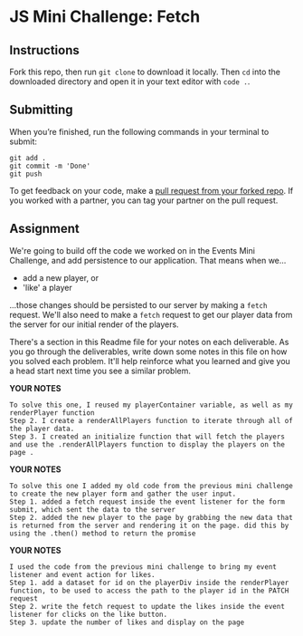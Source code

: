 # JS Mini Challenge: Fetch

## Instructions

Fork this repo, then run `git clone` to download it locally. Then `cd` into the downloaded directory and open it in your text editor with `code .`.

## Submitting

When you’re finished, run the following commands in your terminal to submit:

```
git add .
git commit -m 'Done'
git push
```

To get feedback on your code, make a [pull request from your forked repo](https://docs.github.com/en/github/collaborating-with-issues-and-pull-requests/creating-a-pull-request-from-a-fork). If you worked with a partner, you can tag your partner on the pull request.

## Assignment

We're going to build off the code we worked on in the Events Mini Challenge, and add persistence to our application. That means when we...

- add a new player, or
- 'like' a player 

...those changes should be persisted to our server by making a `fetch` request. We'll also need to make a `fetch` request to get our player data from the server for our initial render of the players.

There's a section in this Readme file for your notes on each deliverable. As you go through the deliverables, write down some notes in this file on how you solved each problem. It'll help reinforce what you learned and give you a head start next time you see a similar problem.

<!-- ## Setup

This Mini Challenge uses `json-server` to create a RESTful server using a `.json` file. 

First, you'll need to install `json-server` (if you haven't already done so for another assignment). From your terminal, run:

```sh
$ npm install -g json-server
```

Then, we'll need to start `json-server` and have it use the `db.json` file in this directory as its database:

```sh
$ json-server --watch db.json
```

To check if your server is running, open [http://localhost:3000/players](http://localhost:3000/players) in your browser. You should see an array of all the players from the `db.json` file. -->

<!-- ## Deliverable 1: Fetch Players

**When the application loads**, all the players should be displayed.

You will need to make a request to the server using `fetch`: 

```
Request:
GET /players

Example Response:
[
  {
    id: 1,
    number: 11,
    name: "Mo Salah",
    nickname: "The Egyptian King",
    photo: "https://cdn.cnn.com/cnnnext/dam/assets/190501145802-mo-salah-exlarge-169.jpg",
    likes: 1000
  },
  {
    id: 2,
    number: 9,
    name: "Roberto Firmino",
    nickname: "Bobby Chompers",
    photo: "https://vignette.wikia.nocookie.net/liverpoolfc/images/f/f3/RFirmino2019.jpeg/revision/latest/scale-to-width-down/340?cb=20190807042207",
    likes: 1000
  },
  ...
]
``` -->
<!-- 
Once you have successfully fetched the players from the server, display them on the page (you can re-use the code from the previous Mini Challenge to display the players). -->

**YOUR NOTES**
```
To solve this one, I reused my playerContainer variable, as well as my renderPlayer function
Step 2. I create a renderAllPlayers function to iterate through all of the player data.
Step 3. I created an initialize function that will fetch the players and use the .renderAllPlayers function to display the players on the page .
```

<!-- ## Deliverable 2: Create Player

**When a user submits the form**, the new player should be persisted in the database.

In order to save the player to the database, you will need to make a request using `fetch`:

```
Request:
POST /players

Headers: 
{ 
  "Content-Type": "application/json"
}

Required Keys in Body:
{ 
  number: number,
  name: "string",
  nickname: "string",
  photo: "string",
  likes: 1000
}

Example Response:
{
  id: 4,
  number: 14,
  name: "Jordan Henderson",
  nickname: "Hendo",
  photo: "https://icdn.empireofthekop.com/wp-content/uploads/2020/03/Jordan-Henderson-640x426.jpg",
  likes: 1000
}
```

*After the player has been persisted*, the new player should be displayed on the bottom of the page (you can reuse your code from the previous Mini Challenge to help with this). 

To check if your fetch request is working, you can look at the `db.json` file to see if your player has been added. You can also try refreshing the page to see if the new player still shows up. -->

**YOUR NOTES**
```
To solve this one I added my old code from the previous mini challenge to create the new player form and gather the user input.
Step 1. added a fetch request inside the event listener for the form submit, which sent the data to the server
Step 2. added the new player to the page by grabbing the new data that is returned from the server and rendering it on the page. did this by using the .then() method to return the promise
```

<!-- ## Deliverable 3: Like Button

**When a user clicks the like button for a player**, that player's likes should increase by 1. The player's updated likes should persist on the server, and also be displayed on the page.

To persist the likes, you will need to make a request using `fetch`. Make sure you can access to the player's *id*, since you will need that information to put together the URL for the `fetch` request.

```
Request:
PATCH /players/:id

Headers: 
{ 
  "Content-Type": "application/json"
}

Required Keys in Body:
{ 
  likes: number
}

Example Response:
{
  id: 4,
  number: 14,
  name: "Jordan Henderson",
  nickname: "Hendo",
  photo: "https://icdn.empireofthekop.com/wp-content/uploads/2020/03/Jordan-Henderson-640x426.jpg",
  likes: 1001
}
```

It's up to you if you'd like to handle this *optimistically* or *pessimistically*.

To check if your fetch request is working, you can look at the `db.json` file to see if the likes for your player has been updated. You can also try refreshing the page to see if the player's likes still show the updated number. -->

**YOUR NOTES**
```
I used the code from the previous mini challenge to bring my event listener and event action for likes.
Step 1. add a dataset for id on the playerDiv inside the renderPlayer function, to be used to access the path to the player id in the PATCH request
Step 2. write the fetch request to update the likes inside the event listener for clicks on the like button.
Step 3. update the number of likes and display on the page
```
